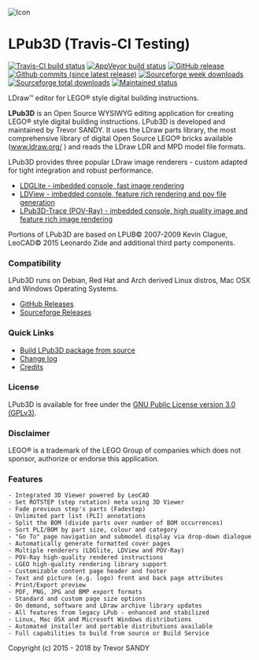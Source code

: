 ![Icon][icon]
# LPub3D  (Travis-CI Testing)
[![Travis-CI build status][travis-badge]][travis-url]
[![AppVeyor build status][appveyor-badge]][appveyor-url]
[![GitHub release][gh-rel-badge]][gh-rel-url]
[![Github commits (since latest release)][gh-comm-badge]][gh-comm-url]
[![Sourceforge week downloads][sf-dw-badge]][sf-dw-badge-url]
[![Sourceforge total downloads][sf-dt-badge]][sf-dt-badge-url]
[![Maintained status][maintained-badge]](README.md "Last edited 01-02-2018")

LDraw™ editor for LEGO® style digital building instructions.

**LPub3D** is an Open Source WYSIWYG editing application for creating LEGO® style digital building instructions.
LPub3D is developed and maintained by Trevor SANDY. It uses the LDraw parts library, the most comprehensive
library of digital Open Source LEGO® bricks available (www.ldraw.org/ ) and reads the LDraw LDR and MPD model file formats.

LPub3D provides three popular LDraw image renderers - custom adapted for tight integration and robust performance.
 - [LDGLite - imbedded console, fast image rendering][ldglite]
 - [LDView - imbedded console, feature rich rendering and pov file generation][ldview]
 - [LPub3D-Trace (POV-Ray) - imbedded console, high quality image and feature rich image rendering][povray]

Portions of LPub3D are based on LPUB© 2007-2009 Kevin Clague, LeoCAD© 2015 Leonardo Zide and additional third party components.

### Compatibility
LPub3D runs on Debian, Red Hat and Arch derived Linux distros, Mac OSX and Windows Operating Systems.
 - [GitHub Releases][githubreleases]
 - [Sourceforge Releases][sfreleases]

### Quick Links
 - [Build LPub3D package from source][buildfromsource]
 - [Change log][changelog]
 - [Credits][credits]

### License
LPub3D is available for free under the [GNU Public License version 3.0 (GPLv3)][copying].

### Disclaimer
LEGO® is a trademark of the LEGO Group of companies which does not sponsor, authorize or endorse this application.

### Features
    - Integrated 3D Viewer powered by LeoCAD
    - Set ROTSTEP (step rotation) meta using 3D Viewer
    - Fade previous step's parts (Fadestep)
    - Unlimited part list (PLI) annotations
    - Split the BOM (divide parts over number of BOM occurrences)
    - Sort PLI/BOM by part size, colour and category
    - "Go To" page navigation and submodel display via drop-down dialogue
    - Automatically generate formatted cover pages
    - Multiple renderers (LDGlite, LDView and POV-Ray)
    - POV-Ray high-quality rendered instructions
    - LGEO high-quality rendering library support
    - Customizable content page header and footer
    - Text and picture (e.g. logo) front and back page attributes
    - Print/Export preview
    - PDF, PNG, JPG and BMP export formats
    - Standard and custom page size options
    - On demand, software and LDraw archive library updates
    - All features from legacy LPub - enhanced and stabilized
    - Linux, Mac OSX and Microsoft Windows distributions
    - Automated installer and portable distributions available
    - Full capabilities to build from source or Build Service

Copyright (c) 2015 - 2018 by Trevor SANDY

[icon]:             https://github.com/trevorsandy/lpub3d/blob/master/mainApp/images/lpub3d128.png
[changelog]:        https://github.com/trevorsandy/lpub3d/blob/master/mainApp/docs/README.txt
[credits]:          https://github.com/trevorsandy/lpub3d/blob/master/mainApp/docs/CREDITS.txt
[copying]:          https://github.com/trevorsandy/lpub3d/blob/master/mainApp/docs/COPYING.txt
[buildfromsource]:  https://github.com/trevorsandy/lpub3d/blob/master/builds/utilities/README.md

[ldglite]:          https://github.com/trevorsandy/ldglite
[ldview]:           https://github.com/trevorsandy/ldview
[povray]:           https://github.com/trevorsandy/povray

[sfreleases]:       https://sourceforge.net/projects/lpub3d/files/2.1.0/
[githubreleases]:   https://github.com/trevorsandy/lpub3d/releases

[travis-badge]:     https://img.shields.io/travis/trevorsandy/lpub3d.svg?label=travis
[travis-url]:       https://travis-ci.org/trevorsandy/lpub3d-ci

[appveyor-badge]:   https://img.shields.io/appveyor/ci/trevorsandy/lpub3d.svg?label=appveyor
[appveyor-url]:     https://ci.appveyor.com/project/trevorsandy/lpub3d-ci

[gh-rel-badge]:     https://img.shields.io/github/release/trevorsandy/lpub3d.svg
[gh-rel-url]:       https://github.com/trevorsandy/lpub3d-ci/releases/latest

[gh-comm-badge]:   https://img.shields.io/github/commits-since/trevorsandy/lpub3d-ci/v2.1.0_beta1
[gh-comm-url]:     https://github.com/trevorsandy/lpub3d-ci/commit/

[sf-dw-badge]:      https://img.shields.io/sourceforge/dw/lpub3d.svg
[sf-dw-badge-url]:  https://sourceforge.net/projects/lpub3d

[sf-dt-badge]:      https://img.shields.io/sourceforge/dt/lpub3d.svg
[sf-dt-badge-url]:  https://sourceforge.net/projects/lpub3d

[maintained-badge]: https://img.shields.io/maintenance/yes/2018.svg

